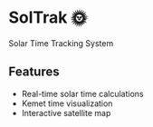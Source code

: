 # SolTrak 🌞  
Solar Time Tracking System  

## Features  
- Real-time solar time calculations  
- Kemet time visualization  
- Interactive satellite map  
